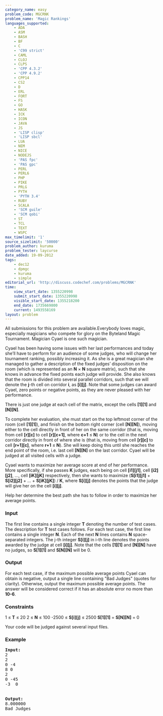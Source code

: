 ```yaml
---
category_name: easy
problem_code: MGCRNK
problem_name: 'Magic Rankings'
languages_supported:
    - ADA
    - ASM
    - BASH
    - BF
    - C
    - 'C99 strict'
    - CAML
    - CLOJ
    - CLPS
    - 'CPP 4.3.2'
    - 'CPP 4.9.2'
    - CPP14
    - CS2
    - D
    - ERL
    - FORT
    - FS
    - GO
    - HASK
    - ICK
    - ICON
    - JAVA
    - JS
    - 'LISP clisp'
    - 'LISP sbcl'
    - LUA
    - NEM
    - NICE
    - NODEJS
    - 'PAS fpc'
    - 'PAS gpc'
    - PERL
    - PERL6
    - PHP
    - PIKE
    - PRLG
    - PYTH
    - 'PYTH 3.4'
    - RUBY
    - SCALA
    - 'SCM guile'
    - 'SCM qobi'
    - ST
    - TCL
    - TEXT
    - WSPC
max_timelimit: '1'
source_sizelimit: '50000'
problem_author: kuruma
problem_tester: laycurse
date_added: 19-09-2012
tags:
    - dec12
    - dpmgc
    - kuruma
    - simple
editorial_url: 'http://discuss.codechef.com/problems/MGCRNK'
time:
    view_start_date: 1355220998
    submit_start_date: 1355220998
    visible_start_date: 1355218200
    end_date: 1735669800
    current: 1493558169
layout: problem
---
```

All submissions for this problem are available.Everybody loves magic, especially magicians who compete for glory on the Byteland Magic Tournament. Magician Cyael is one such magician.

Cyael has been having some issues with her last performances and today she’ll have to perform for an audience of some judges, who will change her tournament ranking, possibly increasing it. As she is a great magician she managed to gather a description of the fixed judges’ disposition on the room (which is represented as an **N** × **N** square matrix), such that she knows in advance the fixed points each judge will provide. She also knows that the room is divided into several parallel corridors, such that we will denote the **j**-th cell on corridor **i**, as **\[i\]\[j\]**. Note that some judges can award Cyael, zero points or negative points, as they are never pleased with her performance.

There is just one judge at each cell of the matrix, except the cells **\[1\]\[1\]** and **\[N\]\[N\]**.

To complete her evaluation, she must start on the top leftmost corner of the room (cell **\[1\]\[1\]**), and finish on the bottom right corner (cell **\[N\]\[N\]**), moving either to the cell directly in front of her on the same corridor (that is, moving from cell **\[r\]\[c\]** to cell **\[r\]\[c+1\]**, where **c+1** ≤ **N**) or to the cell in the next corridor directly in front of where she is (that is, moving from cell **\[r\]\[c\]** to cell **\[r+1\]\[c\]**, where **r+1** ≤ **N**). She will keep doing this until she reaches the end point of the room, i.e. last cell **\[N\]\[N\]** on the last corridor. Cyael will be judged at all visited cells with a judge.

Cyael wants to maximize her average score at end of her performance. More specifically, if she passes **K** judges, each being on cell **\[i1\]\[j1\]**, cell **\[i2\]\[j2\]**, ..., cell **\[iK\]\[jK\]** respectively, then she wants to maximize (**S\[i1\]\[j1\]** + **S\[i2\]\[j2\]** + ... + **S\[iK\]\[jK\]**) / **K**, where **S\[i\]\[j\]** denotes the points that the judge will give her on the cell **\[i\]\[j\]**.

Help her determine the best path she has to follow in order to maximize her average points.

### Input

The first line contains a single integer **T** denoting the number of test cases. The description for **T** test cases follows. For each test case, the first line contains a single integer **N**. Each of the next **N** lines contains **N** space-separated integers.
The j-th integer **S\[i\]\[j\]** in i-th line denotes the points awarded by the judge at cell **\[i\]\[j\]**.
Note that the cells **\[1\]\[1\]** and **\[N\]\[N\]** have no judges, so **S\[1\]\[1\]** and **S\[N\]\[N\]** will be 0.

### Output

For each test case, if the maximum possible average points Cyael can obtain is negative, output a single line containing "Bad Judges" (quotes for clarity). Otherwise, output the maximum possible average points. The answer will be considered correct if it has an absolute error no more than **10-6**.

### Constraints

1 ≤ **T** ≤ 20
2 ≤ **N** ≤ 100
-2500 ≤ **S\[i\]\[j\]** ≤ 2500
**S\[1\]\[1\]** = **S\[N\]\[N\]** = 0

Your code will be judged against several input files.

### Example

<pre>
<b>Input:</b>
2
2
0 -4
8 0
2
0 -45
-3  0


<b>Output:</b>
8.000000
Bad Judges

</pre>